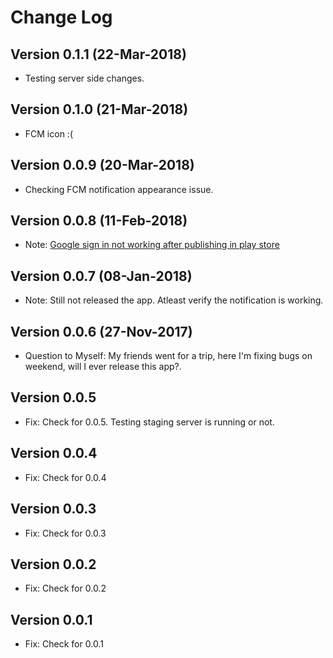 Change Log
==========

Version 0.1.1 (22-Mar-2018)
-------------

* Testing server side changes.

Version 0.1.0 (21-Mar-2018)
-------------

* FCM icon :(

Version 0.0.9 (20-Mar-2018)
-------------

* Checking FCM notification appearance issue.

Version 0.0.8 (11-Feb-2018)
-------------

* Note: [Google sign in not working after publishing in play store](https://stackoverflow.com/questions/39318370/google-sign-in-not-working-after-publishing-in-play-store) 

Version 0.0.7 (08-Jan-2018)
-------------

* Note: Still not released the app. Atleast verify the notification is working.

Version 0.0.6 (27-Nov-2017)
-------------

 * Question to Myself: My friends went for a trip, here I'm fixing bugs on weekend, will I ever release this app?.

Version 0.0.5
-------------

 * Fix: Check for 0.0.5. Testing staging server is running or not.

Version 0.0.4
-------------

 * Fix: Check for 0.0.4

Version 0.0.3 
-------------

 * Fix: Check for 0.0.3

Version 0.0.2 
-------------

 * Fix: Check for 0.0.2


Version 0.0.1 
-------------

 * Fix: Check for 0.0.1
